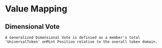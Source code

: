 # Value Mapping

## Dimensional Vote

	A Generalized Dimensional Vote is definied as a member's total 'UniversalToken' onMint Position relative to the overall token domain.

